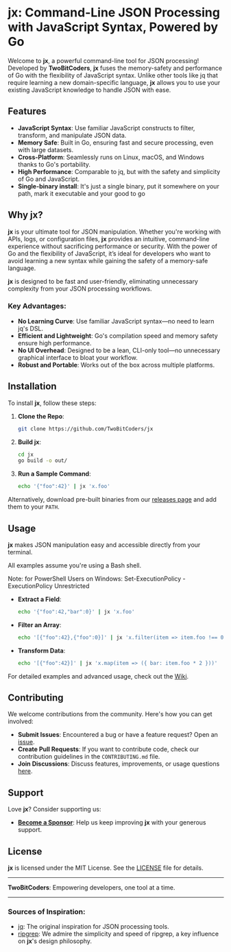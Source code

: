 # jx: Command-Line JSON Processing with JavaScript Syntax, Powered by Go

Welcome to **jx**, a powerful command-line tool for JSON processing! Developed by **TwoBitCoders**, **jx** fuses the memory-safety and performance of Go with the flexibility of JavaScript syntax. Unlike other tools like jq that require learning a new domain-specific language, **jx** allows you to use your existing JavaScript knowledge to handle JSON with ease.

## Features

- **JavaScript Syntax**: Use familiar JavaScript constructs to filter, transform, and manipulate JSON data.
- **Memory Safe**: Built in Go, ensuring fast and secure processing, even with large datasets.
- **Cross-Platform**: Seamlessly runs on Linux, macOS, and Windows thanks to Go's portability.
- **High Performance**: Comparable to jq, but with the safety and simplicity of Go and JavaScript.
- **Single-binary install**: It's just a single binary, put it somewhere on your path, mark it executable and your good to go

## Why jx?

**jx** is your ultimate tool for JSON manipulation. Whether you're working with APIs, logs, or configuration files, **jx** provides an intuitive, command-line experience without sacrificing performance or security. With the power of Go and the flexibility of JavaScript, it’s ideal for developers who want to avoid learning a new syntax while gaining the safety of a memory-safe language.

**jx** is designed to be fast and user-friendly, eliminating unnecessary complexity from your JSON processing workflows.

### Key Advantages:
- **No Learning Curve**: Use familiar JavaScript syntax—no need to learn jq's DSL.
- **Efficient and Lightweight**: Go's compilation speed and memory safety ensure high performance.
- **No UI Overhead**: Designed to be a lean, CLI-only tool—no unnecessary graphical interface to bloat your workflow.
- **Robust and Portable**: Works out of the box across multiple platforms.

## Installation

To install **jx**, follow these steps:

1. **Clone the Repo**:
    ```sh
    git clone https://github.com/TwoBitCoders/jx
    ```
2. **Build jx**:
    ```sh
    cd jx
    go build -o out/
    ```
3. **Run a Sample Command**:
    ```sh
    echo '{"foo":42}' | jx 'x.foo'
    ```

Alternatively, download pre-built binaries from our [releases page](https://github.com/TwoBitCoders/jx/releases) and add them to your `PATH`.

## Usage

**jx** makes JSON manipulation easy and accessible directly from your terminal.

All examples assume you're using a Bash shell.

Note: for PowerShell Users on Windows: 
Set-ExecutionPolicy -ExecutionPolicy Unrestricted

- **Extract a Field**:
    ```sh
    echo '{"foo":42,"bar":0}' | jx 'x.foo'
    ```
- **Filter an Array**:
    ```sh
    echo '[{"foo":42},{"foo":0}]' | jx 'x.filter(item => item.foo !== 0)'
    ```
- **Transform Data**:
    ```sh
    echo '[{"foo":42}]' | jx 'x.map(item => ({ bar: item.foo * 2 }))'
    ```

For detailed examples and advanced usage, check out the [Wiki](https://github.com/TwoBitCoders/jx/wiki/Advanced-Filtering-Techniques-with-jx).

## Contributing

We welcome contributions from the community. Here's how you can get involved:

- **Submit Issues**: Encountered a bug or have a feature request? Open an [issue](https://github.com/TwoBitCoders/jx/issues).
- **Create Pull Requests**: If you want to contribute code, check our contribution guidelines in the `CONTRIBUTING.md` file.
- **Join Discussions**: Discuss features, improvements, or usage questions [here](https://github.com/TwoBitCoders/jx/discussions).

## Support

Love **jx**? Consider supporting us:

- **[Become a Sponsor](https://patreon.com/TwoBitCoders)**: Help us keep improving **jx** with your generous support.

## License

**jx** is licensed under the MIT License. See the [LICENSE](LICENSE) file for details.

---

**TwoBitCoders**: Empowering developers, one tool at a time.

---

### Sources of Inspiration:
- [jq](https://github.com/stedolan/jq): The original inspiration for JSON processing tools.
- [ripgrep](https://github.com/BurntSushi/ripgrep): We admire the simplicity and speed of ripgrep, a key influence on **jx**'s design philosophy.
